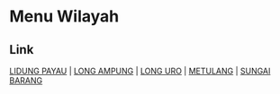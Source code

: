 # Menu Wilayah

## Link

[LIDUNG PAYAU](https://github.com/gigit-pemilu/pemilu-2024-65-kalimantan-utara/tree/main/pilpres/hitung-suara/sub/65-kalimantan-utara/sub/02-malinau/sub/10-kayan-selatan/sub/2003-lidung-payau)
 | 
[LONG AMPUNG](https://github.com/gigit-pemilu/pemilu-2024-65-kalimantan-utara/tree/main/pilpres/hitung-suara/sub/65-kalimantan-utara/sub/02-malinau/sub/10-kayan-selatan/sub/2001-long-ampung)
 | 
[LONG URO](https://github.com/gigit-pemilu/pemilu-2024-65-kalimantan-utara/tree/main/pilpres/hitung-suara/sub/65-kalimantan-utara/sub/02-malinau/sub/10-kayan-selatan/sub/2002-long-uro)
 | 
[METULANG](https://github.com/gigit-pemilu/pemilu-2024-65-kalimantan-utara/tree/main/pilpres/hitung-suara/sub/65-kalimantan-utara/sub/02-malinau/sub/10-kayan-selatan/sub/2005-metulang)
 | 
[SUNGAI BARANG](https://github.com/gigit-pemilu/pemilu-2024-65-kalimantan-utara/tree/main/pilpres/hitung-suara/sub/65-kalimantan-utara/sub/02-malinau/sub/10-kayan-selatan/sub/2004-sungai-barang)

